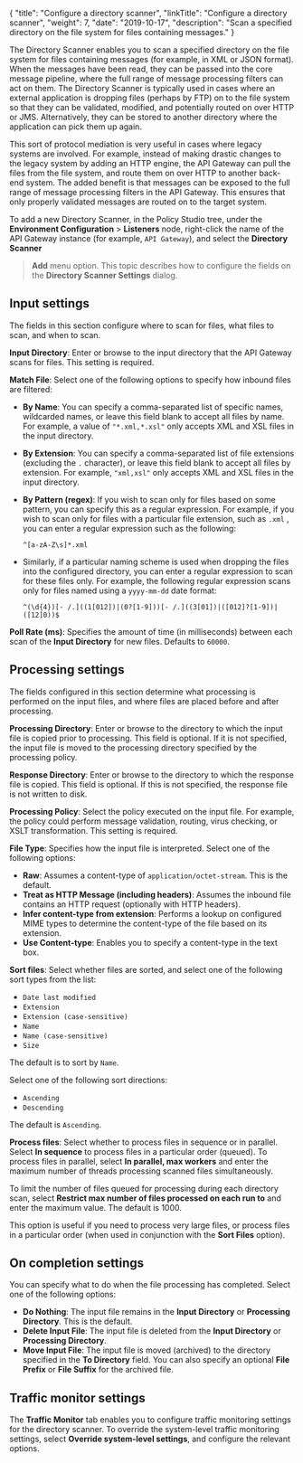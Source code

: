 {
"title": "Configure a directory scanner",
"linkTitle": "Configure a directory scanner",
"weight": 7,
"date": "2019-10-17",
"description": "Scan a specified directory on the file system for files containing messages."
}

The Directory Scanner enables you to scan a specified directory on the file system for files containing messages (for example, in XML or JSON format). When the messages have been read, they can be passed into the core message pipeline, where the full range of message processing filters can act on them. The Directory Scanner is typically used in cases where an external application is dropping files (perhaps by FTP) on to the file system so that they can be validated, modified, and potentially routed on over HTTP or JMS. Alternatively, they can be stored to another directory where the application can pick them up again.

This sort of protocol mediation is very useful in cases where legacy systems are involved. For example, instead of making drastic changes to the legacy system by adding an HTTP engine, the API Gateway can pull the files from the file system, and route them on over HTTP to another back-end system. The added benefit is that messages can be exposed to the full range of message processing filters in the API Gateway. This ensures that only properly validated messages are routed on to the target system.

To add a new Directory Scanner, in the Policy Studio tree, under the **Environment Configuration** > **Listeners**
node, right-click the name of the API Gateway instance (for example, `API Gateway`), and select the **Directory Scanner**
> **Add**
menu option. This topic describes how to configure the fields on the **Directory Scanner Settings**
dialog.

## Input settings

The fields in this section configure where to scan for files, what files to scan, and when to scan.

**Input Directory**:
Enter or browse to the input directory that the API Gateway scans for files. This setting is required.

**Match File**:
Select one of the following options to specify how inbound files are filtered:

* **By Name**:
    You can specify a comma-separated list of specific names, wildcarded names, or leave this field blank to accept all files by name. For example, a value of `"*.xml,*.xsl"`
    only accepts XML and XSL files in the input directory.
* **By Extension**:
    You can specify a comma-separated list of file extensions (excluding the `.`
    character), or leave this field blank to accept all files by extension. For example, `"xml,xsl"`
    only accepts XML and XSL files in the input directory.
* **By Pattern (regex)**:
    If you wish to scan only for files based on some pattern, you can specify this as a regular expression. For example, if you wish to scan only for files with a particular file extension, such as `.xml`
    , you can enter a regular expression such as the following:

    ```
    ^[a-zA-Z\s]*.xml
    ```

* Similarly, if a particular naming scheme is used when dropping the files into the configured directory, you can enter a regular expression to scan for these files only. For example, the following regular expression scans only for files named using a `yyyy-mm-dd` date format:

    ```
    ^(\d{4})[- /.]((1[012])|(0?[1-9]))[- /.]((3[01])|([012]?[1-9])|([12]0))$
    ```

**Poll Rate (ms)**:
Specifies the amount of time (in milliseconds) between each scan of the **Input Directory**
for new files. Defaults to `60000`.

## Processing settings

The fields configured in this section determine what processing is performed on the input files, and where files are placed before and after processing.

**Processing Directory**:
Enter or browse to the directory to which the input file is copied prior to processing. This field is optional. If it is not specified, the input file is moved to the processing directory specified by the processing policy.

**Response Directory**:
Enter or browse to the directory to which the response file is copied. This field is optional. If this is not specified, the response file is not written to disk.

**Processing Policy**:
Select the policy executed on the input file. For example, the policy could perform message validation, routing, virus checking, or XSLT transformation. This setting is required.

**File Type**:
Specifies how the input file is interpreted. Select one of the following options:

* **Raw**:
    Assumes a content-type of `application/octet-stream`. This is the default.
* **Treat as HTTP Message (including headers)**:
    Assumes the inbound file contains an HTTP request (optionally with HTTP headers).
* **Infer content-type from extension**:
    Performs a lookup on configured MIME types to determine the content-type of the file based on its extension.
* **Use Content-type**:
    Enables you to specify a content-type in the text box.

**Sort files**:
Select whether files are sorted, and select one of the following sort types from the list:

* `Date last modified`
* `Extension`
* `Extension (case-sensitive)`
* `Name`
* `Name (case-sensitive)`
* `Size`

The default is to sort by `Name`.

Select one of the following sort directions:

* `Ascending`
* `Descending`

The default is `Ascending`.

**Process files**:
Select whether to process files in sequence or in parallel. Select **In sequence**
to process files in a particular order (queued). To process files in parallel, select **In parallel, max workers** and enter the maximum number of threads processing scanned files simultaneously.

To limit the number of files queued for processing during each directory scan, select **Restrict max number of files processed on each run to** and enter the maximum value. The default is 1000.

This option is useful if you need to process very large files, or process files in a particular order (when used in conjunction with the **Sort Files**
option).

## On completion settings

You can specify what to do when the file processing has completed. Select one of the following options:

* **Do Nothing**:
    The input file remains in the **Input Directory**
    or **Processing Directory**. This is the default.
* **Delete Input File**:
    The input file is deleted from the **Input Directory**
    or **Processing Directory**.
* **Move Input File**:
    The input file is moved (archived) to the directory specified in the **To Directory**
    field. You can also specify an optional **File Prefix**
    or **File Suffix**
    for the archived file.

## Traffic monitor settings

The **Traffic Monitor**
tab enables you to configure traffic monitoring settings for the directory scanner. To override the system-level traffic monitoring settings, select **Override system-level settings**, and configure the relevant options.
